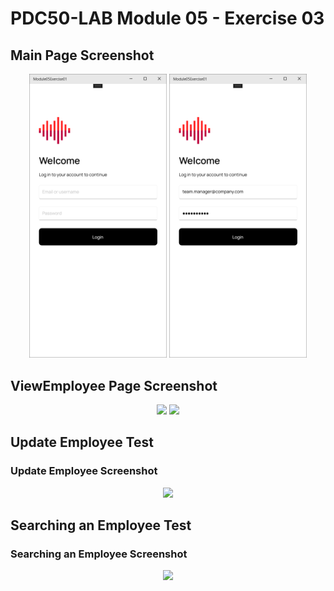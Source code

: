 # PDC50-LAB Module 05 - Exercise 03

## Main Page Screenshot
<p align="center">
    <img src="Screenshots/MainPage_2.png" width="220"/>
    <img src="Screenshots/MainPage_1.png" width="220"/>
</p>

## ViewEmployee Page Screenshot
<p align="center">
    <img src="Screenshots/" width="220"/>
    <img src="Screenshots/" width="220"/>
</p>

## Update Employee Test
### Update Employee Screenshot
<p align="center">
    <img src="Screenshots/" width="220"/>
</p>

## Searching an Employee Test
### Searching an Employee Screenshot
<p align="center">
    <img src="Screenshots/" width="220"/>
</p>

